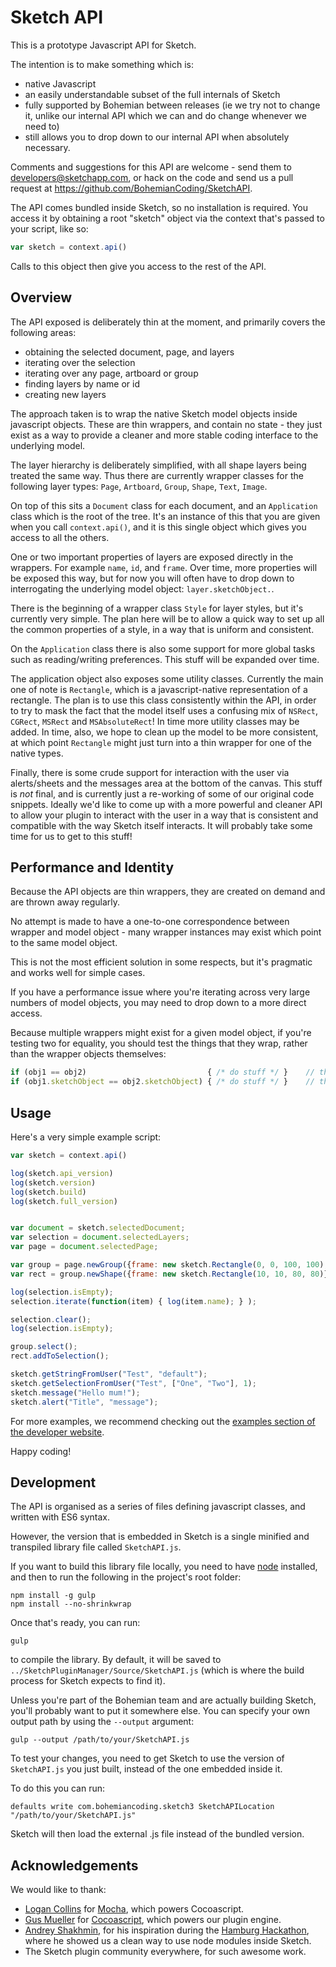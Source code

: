 # Sketch API

This is a prototype Javascript API for Sketch.

The intention is to make something which is:

- native Javascript
- an easily understandable subset of the full internals of Sketch
- fully supported by Bohemian between releases (ie we try not to change it, unlike our internal API which we can and do change whenever we need to)
- still allows you to drop down to our internal API when absolutely necessary.

Comments and suggestions for this API are welcome - send them to developers@sketchapp.com, or hack on the code and send us a pull request at https://github.com/BohemianCoding/SketchAPI.

The API comes bundled inside Sketch, so no installation is required. You access it by obtaining a root "sketch" object via the context that's passed to your script, like so:

```javascript
var sketch = context.api()
```

Calls to this object then give you access to the rest of the API.


## Overview

The API exposed is deliberately thin at the moment, and primarily covers the following areas:

- obtaining the selected document, page, and layers
- iterating over the selection
- iterating over any page, artboard or group
- finding layers by name or id
- creating new layers

The approach taken is to wrap the native Sketch model objects inside javascript objects. These are thin wrappers, and contain no state - they just exist as a way to provide a cleaner and more stable coding interface to the underlying model.

The layer hierarchy is deliberately simplified, with all shape layers being treated the same way. Thus there are currently wrapper classes for the following layer types: `Page`, `Artboard`, `Group`, `Shape`, `Text`, `Image`.

On top of this sits a `Document` class for each document, and an `Application` class which is the root of the tree. It's an instance of this that you are given when you call `context.api()`, and it is this single object which gives you access to all the others.

One or two important properties of layers are exposed directly in the wrappers. For example `name`, `id`, and `frame`. Over time, more properties will be exposed this way, but for now you will often have to drop down to interrogating the underlying model object: `layer.sketchObject.`.

There is the beginning of a wrapper class `Style` for layer styles, but it's currently very simple. The plan here will be to allow a quick way to set up all the common properties of a style, in a way that is uniform and consistent.

On the `Application` class there is also some support for more global tasks such as reading/writing preferences. This stuff will be expanded over time.

The application object also exposes some utility classes. Currently the main one of note is `Rectangle`, which is a javascript-native representation of a rectangle. The plan is to use this class consistently within the API, in order to try to mask the fact that the model itself uses a confusing mix of `NSRect`, `CGRect`,  `MSRect` and `MSAbsoluteRect`! In time more utility classes may be added. In time, also, we hope to clean up the model to be more consistent, at which point `Rectangle` might just turn into a thin wrapper for one of the native types.

Finally, there is some crude support for interaction with the user via alerts/sheets and the messages area at the bottom of the canvas. This stuff is *not* final, and is currently just a re-working of some of our original code snippets. Ideally we'd like to come up with a more powerful and cleaner API to allow your plugin to interact with the user in a way that is consistent and compatible with the way Sketch itself interacts. It will probably take some time for us to get to this stuff!


## Performance and Identity

Because the API objects are thin wrappers, they are created on demand and are thrown away regularly.

No attempt is made to have a one-to-one correspondence between wrapper and model object - many wrapper instances may exist which point to the same model object.

This is not the most efficient solution in some respects, but it's pragmatic and works well for simple cases.

If you have a performance issue where you're iterating across very large numbers of model objects, you may need to drop down to a more direct access.

Because multiple wrappers might exist for a given model object, if you're testing two for equality, you should test the things that they wrap, rather than the wrapper objects themselves:

```javascript
if (obj1 == obj2)                           { /* do stuff */ }    // this is probably not what you meant
if (obj1.sketchObject == obj2.sketchObject) { /* do stuff */ }    // this is better - both wrappers might represent the same object
```


## Usage

Here's a very simple example script:

```javascript
var sketch = context.api()

log(sketch.api_version)
log(sketch.version)
log(sketch.build)
log(sketch.full_version)


var document = sketch.selectedDocument;
var selection = document.selectedLayers;
var page = document.selectedPage;

var group = page.newGroup({frame: new sketch.Rectangle(0, 0, 100, 100), name:"Test"});
var rect = group.newShape({frame: new sketch.Rectangle(10, 10, 80, 80)});

log(selection.isEmpty);
selection.iterate(function(item) { log(item.name); } );

selection.clear();
log(selection.isEmpty);

group.select();
rect.addToSelection();

sketch.getStringFromUser("Test", "default");
sketch.getSelectionFromUser("Test", ["One", "Two"], 1);
sketch.message("Hello mum!");
sketch.alert("Title", "message");
```

For more examples, we recommend checking out the [examples section of the developer website](http://developer.sketchapp.com/examples/).

Happy coding!


## Development

The API is organised as a series of files defining javascript classes, and written with ES6 syntax.

However, the version that is embedded in Sketch is a single minified and transpiled library file called `SketchAPI.js`.

If you want to build this library file locally, you need to have [node](https://nodejs.org) installed, and then to run the following in the project's root folder:

```
npm install -g gulp
npm install --no-shrinkwrap
```

Once that's ready, you can run:

```
gulp
```

to compile the library. By default, it will be saved to `../SketchPluginManager/Source/SketchAPI.js` (which is where the build process for Sketch expects to find it).

Unless you're part of the Bohemian team and are actually building Sketch, you'll probably want to put it somewhere else. You can specify your own output path by using the `--output` argument:

```
gulp --output /path/to/your/SketchAPI.js
```

To test your changes, you need to get Sketch to use the version of `SketchAPI.js` you just built, instead of the one embedded inside it.

To do this you can run:

```
defaults write com.bohemiancoding.sketch3 SketchAPILocation "/path/to/your/SketchAPI.js"
```

Sketch will then load the external .js file instead of the bundled version.


## Acknowledgements

We would like to thank:

- [Logan Collins](https://github.com/logancollins) for [Mocha](https://github.com/logancollins/Mocha), which powers Cocoascript.
- [Gus Mueller](https://github.com/ccgus) for [Cocoascript](https://github.com/ccgus/CocoaScript), which powers our plugin engine.
- [Andrey Shakhmin](https://github.com/turbobabr), for his inspiration during the [Hamburg Hackathon](http://designtoolshackday.com), where he showed us a clean way to use node modules inside Sketch.
- The Sketch plugin community everywhere, for such awesome work.
